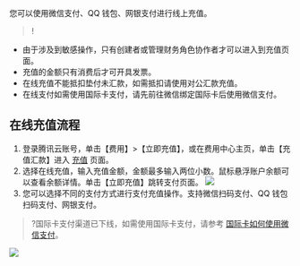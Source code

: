 您可以使用微信支付、QQ 钱包、网银支付进行线上充值。
>!
- 由于涉及到敏感操作，只有创建者或管理财务角色协作者才可以进入到充值页面。
- 充值的金额只有消费后才可开具发票。
- 在线充值不能抵扣垫付未汇款，如需抵扣请使用对公汇款充值。
- 在线支付如需使用国际卡支付，请先前往微信绑定国际卡后使用微信支付。


## 在线充值流程
1. 登录腾讯云账号，单击【费用】>【立即充值】，或在费用中心主页，单击【充值汇款】进入 [充值](https://console.cloud.tencent.com/account/recharge) 页面。	
2. 选择在线充值，输入充值金额，金额最多输入两位小数。鼠标悬浮账户余额可以查看余额详情。单击【立即充值】跳转支付页面。
![](https://main.qcloudimg.com/raw/d2f9082a56da534f685f858b55f1756c.png)
3. 您可以选择不同的支付方式进行支付充值操作。支持微信扫码支付、QQ 钱包扫码支付、网银支付。
>?国际卡支付渠道已下线，如需使用国际卡支付，请参考 [国际卡如何使用微信支付](https://cloud.tencent.com/document/product/555/7444#.E5.9B.BD.E9.99.85.E5.8D.A1.E5.A6.82.E4.BD.95.E4.BD.BF.E7.94.A8.E5.BE.AE.E4.BF.A1.E6.94.AF.E4.BB.98.EF.BC.9F)。

 ![](https://main.qcloudimg.com/raw/72e9271a70105a8bcb2bef2073c7cc18.png)


